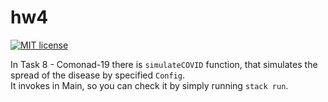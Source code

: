 # hw4

[![MIT license](https://img.shields.io/badge/license-MIT-blue.svg)](https://github.com/timfame/fp-homework/blob/master/hw4/LICENSE)

In Task 8 - Comonad-19 there is `simulateCOVID` function, that simulates the spread of the disease by specified `Config`.\
It invokes in Main, so you can check it by simply running `stack run`.